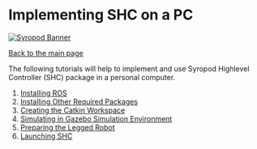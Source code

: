 # Implementing SHC on a PC

[![Syropod Banner](https://i.imgur.com/QyMTwG3.jpg "CSIRO Robotics")](https://research.csiro.au/robotics/)

[Back to the main page](README.md)

The following tutorials will help to implement and use Syropod Highlevel Controller (SHC) package in a personal computer.

1. [Installing ROS](shc_pc_install_ros.md)
2. [Installing Other Required Packages](shc_pc_install_other.md)
3. [Creating the Catkin Workspace](shc_pc_create_workspace.md)
4. [Simulating in Gazebo Simulation Environment](shc_pc_gazebo_simulation.md)
5. [Preparing the Legged Robot](shc_pc_prepare_hexapod.md)
6. [Launching SHC](shc_pc_launch_shc.md)
